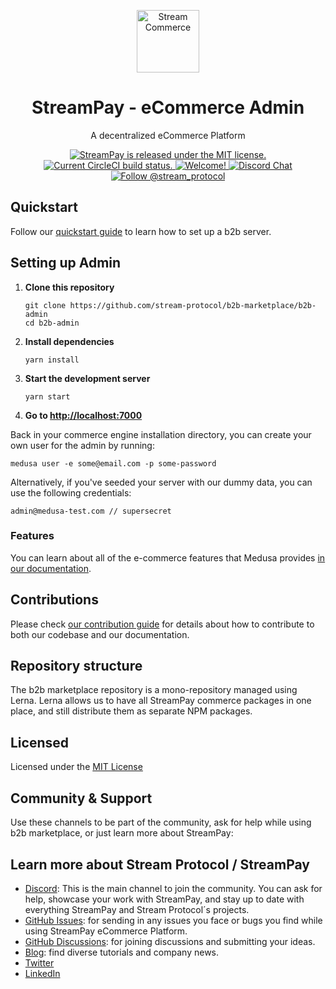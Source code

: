 <p align="center">
  <a href="https://admin.streamcommerce.co">
    <img alt="Stream Commerce" src="https://i.imgur.com/3jUHsfu.png" width="100" />
  </a>
</p>
<h1 align="center">
  StreamPay - eCommerce Admin
</h1>
<p align="center">
A decentralized eCommerce Platform
</p>
<p align="center">
  <a href="https://github.com/stream-protocol/b2b-marketplace.git/blob/master/LICENSE">
    <img src="https://img.shields.io/badge/license-MIT-blue.svg" alt="StreamPay is released under the MIT license." />
  </a>
  <a href="https://circleci.com/gh/medusajs/medusa">
    <img src="https://circleci.com/gh/medusajs/medusa.svg?style=shield" alt="Current CircleCI build status." />
  </a>
  <a href="https://github.com/stream-protocol/b2b-marketplace.git/blob/master/CONTRIBUTING.md">
    <img src="https://img.shields.io/badge/PRs-welcome-brightgreen.svg?style=flat" alt="Welcome!" />
  </a>
  <a href="https://discord.gg/xpCwq3Kfn8">
    <img src="https://img.shields.io/badge/chat-on%20discord-7289DA.svg" alt="Discord Chat" />
  </a>
  <a href="https://twitter.com/intent/follow?screen_name=stream_protocol">
    <img src="https://img.shields.io/twitter/follow/streampay.svg?label=Follow%20@stream_protocol" alt="Follow @stream_protocol" />
  </a>
</p>

## Quickstart

Follow our [quickstart guide](https://docs.medusajs.com/quickstart/quick-start) to learn how to set up a b2b server.


## Setting up Admin

1. **Clone this repository**
   ```
   git clone https://github.com/stream-protocol/b2b-marketplace/b2b-admin
   cd b2b-admin
   ```
2. **Install dependencies**
   ```
   yarn install
   ```
3. **Start the development server**
   ```
   yarn start
   ```
4. **Go to [http://localhost:7000](http://localhost:7000)**

Back in your commerce engine installation directory, you can create your own user for the admin by running:

```
medusa user -e some@email.com -p some-password
```
Alternatively, if you've seeded your server with our dummy data, you can use the following credentials:
```
admin@medusa-test.com // supersecret
```

### Features

You can learn about all of the e-commerce features that Medusa provides [in our documentation](https://docs.medusajs.com/introduction#features).

## Contributions

Please check [our contribution guide](https://github.com/stream-protocol/b2b-marketplace.git/blob/master/CONTRIBUTING.md) for details about how to contribute to both our codebase and our documentation.

## Repository structure

The b2b marketplace repository is a mono-repository managed using Lerna. Lerna allows us to have all StreamPay commerce packages in one place, and still distribute them as separate NPM packages.

## Licensed

Licensed under the [MIT License](https://github.com/stream-protocol/b2b-marketplace.git/blob/master/LICENSE)


## Community & Support

Use these channels to be part of the community, ask for help while using b2b marketplace, or just learn more about StreamPay:

## Learn more about Stream Protocol / StreamPay

- [Discord](https://discord.gg/vTA9uNP6): This is the main channel to join the community. You can ask for help, showcase your work with StreamPay, and stay up to date with everything StreamPay and Stream Protocol´s projects.
- [GitHub Issues](https://github.com/stream-protocol/b2b-marketplace.git/issues): for sending in any issues you face or bugs you find while using StreamPay eCommerce Platform.
- [GitHub Discussions](https://github.com/stream-protocol/b2b-marketplace.git/discussions): for joining discussions and submitting your ideas.
- [Blog](https://streamprotocol.org/blog/): find diverse tutorials and company news.
- [Twitter](https://twitter.com/stream_prototocol)
- [LinkedIn](https://www.linkedin.com/company/stream-protocol)


